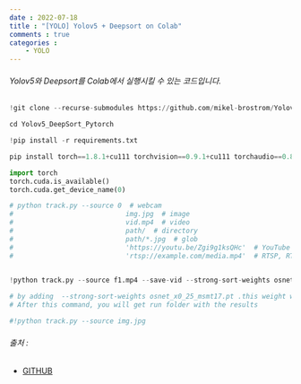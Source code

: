 ```yaml
---
date : 2022-07-18
title : "[YOLO] Yolov5 + Deepsort on Colab"
comments : true
categories : 
    - YOLO
---
```


###### Yolov5와 Deepsort를 Colab에서 실행시킬 수 있는 코드입니다.

```python
!git clone --recurse-submodules https://github.com/mikel-brostrom/Yolov5_DeepSort_Pytorch.git
```

```python
cd Yolov5_DeepSort_Pytorch
```

```python
!pip install -r requirements.txt
```

```python
pip install torch==1.8.1+cu111 torchvision==0.9.1+cu111 torchaudio==0.8.1 -f https://download.pytorch.org/whl/torch_stable.html
```

```python
import torch
torch.cuda.is_available() 
torch.cuda.get_device_name(0)
```

```python
# python track.py --source 0  # webcam
#                            img.jpg  # image
#                            vid.mp4  # video
#                            path/  # directory
#                            path/*.jpg  # glob
#                            'https://youtu.be/Zgi9g1ksQHc'  # YouTube
#                            'rtsp://example.com/media.mp4'  # RTSP, RTMP, HTTP stream
                        

!python track.py --source f1.mp4 --save-vid --strong-sort-weights osnet_x0_25_msmt17.pt

# by adding  --strong-sort-weights osnet_x0_25_msmt17.pt .this weight will get installed automatically in your current working directory.
# After this command, you will get run folder with the results

#!python track.py --source img.jpg
```

###### 출처 : 
* [GITHUB](https://github.com/AarohiSingla/Object-Tracking-Using-YOLOv5-and-DeepSORT)